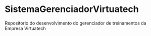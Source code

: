 # SistemaGerenciadorVirtuatech
Repositorio do desenvolvimento do gerenciador de treinamentos da Empresa Virtuatech
